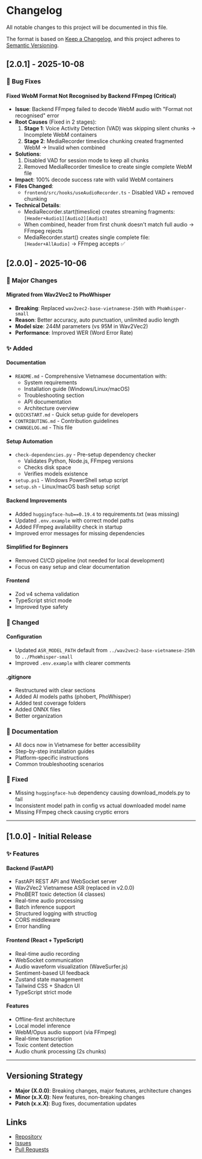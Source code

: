 # Changelog

All notable changes to this project will be documented in this file.

The format is based on [Keep a Changelog](https://keepachangelog.com/en/1.0.0/),
and this project adheres to [Semantic Versioning](https://semver.org/spec/v2.0.0.html).

## [2.0.1] - 2025-10-08

### 🐛 Bug Fixes

#### Fixed WebM Format Not Recognised by Backend FFmpeg (Critical)
- **Issue**: Backend FFmpeg failed to decode WebM audio with "Format not recognised" error
- **Root Causes** (Fixed in 2 stages):
  1. **Stage 1**: Voice Activity Detection (VAD) was skipping silent chunks → Incomplete WebM containers
  2. **Stage 2**: MediaRecorder timeslice chunking created fragmented WebM → Invalid when combined
- **Solutions**:
  1. Disabled VAD for session mode to keep all chunks
  2. Removed MediaRecorder timeslice to create single complete WebM file
- **Impact**: 100% decode success rate with valid WebM containers
- **Files Changed**: 
  - `frontend/src/hooks/useAudioRecorder.ts` - Disabled VAD + removed chunking
- **Technical Details**: 
  - MediaRecorder.start(timeslice) creates streaming fragments: `[Header+Audio1][Audio2][Audio3]`
  - When combined, header from first chunk doesn't match full audio → FFmpeg rejects
  - MediaRecorder.start() creates single complete file: `[Header+AllAudio]` → FFmpeg accepts ✅

## [2.0.0] - 2025-10-06

### 🎉 Major Changes

#### Migrated from Wav2Vec2 to PhoWhisper
- **Breaking**: Replaced `wav2vec2-base-vietnamese-250h` with `PhoWhisper-small`
- **Reason**: Better accuracy, auto punctuation, unlimited audio length
- **Model size**: 244M parameters (vs 95M in Wav2Vec2)
- **Performance**: Improved WER (Word Error Rate)

### ✨ Added

#### Documentation
- `README.md` - Comprehensive Vietnamese documentation with:
  - System requirements
  - Installation guide (Windows/Linux/macOS)
  - Troubleshooting section
  - API documentation
  - Architecture overview
- `QUICKSTART.md` - Quick setup guide for developers
- `CONTRIBUTING.md` - Contribution guidelines
- `CHANGELOG.md` - This file

#### Setup Automation
- `check-dependencies.py` - Pre-setup dependency checker
  - Validates Python, Node.js, FFmpeg versions
  - Checks disk space
  - Verifies models existence
- `setup.ps1` - Windows PowerShell setup script
- `setup.sh` - Linux/macOS bash setup script

#### Backend Improvements
- Added `huggingface-hub==0.19.4` to requirements.txt (was missing)
- Updated `.env.example` with correct model paths
- Added FFmpeg availability check in startup
- Improved error messages for missing dependencies

#### Simplified for Beginners
- Removed CI/CD pipeline (not needed for local development)
- Focus on easy setup and clear documentation

#### Frontend
- Zod v4 schema validation
- TypeScript strict mode
- Improved type safety

### 🔧 Changed

#### Configuration
- Updated `ASR_MODEL_PATH` default from `../wav2vec2-base-vietnamese-250h` to `../PhoWhisper-small`
- Improved `.env.example` with clearer comments

#### .gitignore
- Restructured with clear sections
- Added AI models paths (phobert, PhoWhisper)
- Added test coverage folders
- Added ONNX files
- Better organization

### 📝 Documentation

- All docs now in Vietnamese for better accessibility
- Step-by-step installation guides
- Platform-specific instructions
- Common troubleshooting scenarios

### 🐛 Fixed

- Missing `huggingface-hub` dependency causing download_models.py to fail
- Inconsistent model path in config vs actual downloaded model name
- Missing FFmpeg check causing cryptic errors

---

## [1.0.0] - Initial Release

### ✨ Features

#### Backend (FastAPI)
- FastAPI REST API and WebSocket server
- Wav2Vec2 Vietnamese ASR (replaced in v2.0.0)
- PhoBERT toxic detection (4 classes)
- Real-time audio processing
- Batch inference support
- Structured logging with structlog
- CORS middleware
- Error handling

#### Frontend (React + TypeScript)
- Real-time audio recording
- WebSocket communication
- Audio waveform visualization (WaveSurfer.js)
- Sentiment-based UI feedback
- Zustand state management
- Tailwind CSS + Shadcn UI
- TypeScript strict mode

#### Features
- Offline-first architecture
- Local model inference
- WebM/Opus audio support (via FFmpeg)
- Real-time transcription
- Toxic content detection
- Audio chunk processing (2s chunks)

---

## Versioning Strategy

- **Major (X.0.0)**: Breaking changes, major features, architecture changes
- **Minor (x.X.0)**: New features, non-breaking changes
- **Patch (x.x.X)**: Bug fixes, documentation updates

## Links

- [Repository](https://github.com/HuynhSang2005/demo-stt-hds)
- [Issues](https://github.com/HuynhSang2005/demo-stt-hds/issues)
- [Pull Requests](https://github.com/HuynhSang2005/demo-stt-hds/pulls)
